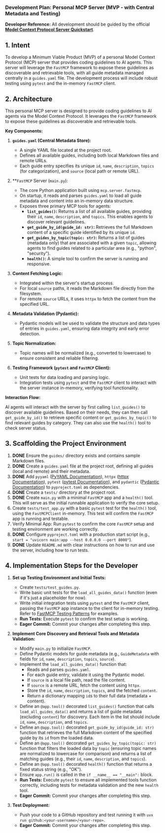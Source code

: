 ### Development Plan: Personal MCP Server (MVP - with Central Metadata and Testing)

**Developer Reference:** All development should be guided by the official **[Model Context Protocol Server Quickstart](https://modelcontextprotocol.io/quickstart/server)**.

## 1. Intent

To develop a Minimum Viable Product (MVP) of a personal Model Context Protocol (MCP) server that provides coding guidelines to AI agents. This server will leverage the `FastMCP` framework to expose these guidelines as discoverable and retrievable tools, with all guide metadata managed centrally in a `guides.yaml` file. The development process will include robust testing using `pytest` and the in-memory `FastMCP` client.

## 2. Architecture

This personal MCP server is designed to provide coding guidelines to AI agents via the Model Context Protocol. It leverages the `FastMCP` framework to expose these guidelines as discoverable and retrievable tools.

**Key Components:**

1.  **`guides.yaml` (Central Metadata Store):**
    *   A single YAML file located at the project root.
    *   Defines all available guides, including both local Markdown files and remote URLs.
    *   Each guide entry specifies its unique `id`, `name`, `description`, `topics` (for categorization), and `source` (local path or remote URL).

2.  **`FastMCP` Server (`main.py`):
    *   The core Python application built using `mcp.server.fastmcp`.
    *   On startup, it reads and parses `guides.yaml` to load all guide metadata and content into an in-memory data structure.
    *   Exposes three primary MCP tools for agents:
        *   **`list_guides()`:** Returns a list of all available guides, providing their `id`, `name`, `description`, and `topics`. This enables agents to discover relevant guidelines.
        *   **`get_guide_by_id(guide_id: str)`:** Retrieves the full Markdown content of a specific guide identified by its unique `id`.
        *   **`get_guides_by_topic(topic: str)`:** Returns a list of guides (metadata only) that are associated with a given `topic`, allowing agents to find guides related to a particular area (e.g., "python", "security").
        *   **`health()`:** A simple tool to confirm the server is running and responsive.

3.  **Content Fetching Logic:**
    *   Integrated within the server's startup process.
    *   For local `source` paths, it reads the Markdown file directly from the filesystem.
    *   For remote `source` URLs, it uses `httpx` to fetch the content from the specified URL.

4.  **Metadata Validation (Pydantic):**
    *   Pydantic models will be used to validate the structure and data types of entries in `guides.yaml`, ensuring data integrity and early error detection.

5.  **Topic Normalization:**
    *   Topic names will be normalized (e.g., converted to lowercase) to ensure consistent and reliable filtering.

6.  **Testing Framework (`pytest` and `FastMCP` Client):**
    *   Unit tests for data loading and parsing logic.
    *   Integration tests using `pytest` and the `FastMCP` client to interact with the server instance in-memory, verifying tool functionality.

**Interaction Flow:**

AI agents will interact with the server by first calling `list_guides()` to discover available guidelines. Based on their needs, they can then call `get_guide_by_id()` to retrieve specific content or `get_guides_by_topic()` to find relevant guides by category. They can also use the `health()` tool to check server status.

## 3. Scaffolding the Project Environment

1.  **DONE** Ensure the `guides/` directory exists and contains sample Markdown files.
2.  **DONE** Create a `guides.yaml` file at the project root, defining all guides (local and remote) and their metadata.
3.  **DONE** Add `pyyaml` ([PyYAML Documentation](https://pyyaml.org/wiki/PyYAMLDocumentation)), `httpx` ([httpx Documentation](https://www.python-httpx.org/)), `pytest` ([pytest Documentation](https://docs.pytest.org/en/stable/)), and `pydantic` ([Pydantic Documentation](https://docs.pydantic.dev/latest/)) to `pyproject.toml` as dependencies.
4.  **DONE** Create a `tests/` directory at the project root.
5.  **DONE** Create `main.py` with a minimal `FastMCP` app and a `health()` tool. This will serve as the initial runnable application to verify the core setup.
6.  Create `tests/test_app.py` with a basic `pytest` test for the `health()` tool, using the `FastMCPClient` in-memory. This test will confirm the `FastMCP` app is running and testable.
7.  Verify Minimal App: Run `pytest` to confirm the core `FastMCP` setup and testing environment are working correctly.
8.  **DONE** Configure `pyproject.toml` with a production start script (e.g., `start = "uvicorn main:app --host 0.0.0.0 --port 8000"`).
9.  **DONE** Update `README.md` with clear instructions on how to run and use the server, including how to run tests.

## 4. Implementation Steps for the Developer

1.  **Set up Testing Environment and Initial Tests:**
    *   Create `tests/test_guides.py`.
    *   Write basic unit tests for the `load_all_guides_data()` function (even if it's just a placeholder for now).
    *   Write initial integration tests using `pytest` and the `FastMCP` client, passing the `FastMCP` app instance to the client for in-memory testing. Refer to [FastMCP Testing Patterns](https://gofastmcp.com/patterns/testing) for examples.
    *   **Run Tests:** Execute `pytest` to confirm the test setup is working.
    *   **Eager Commit:** Commit your changes after completing this step.

2.  **Implement Core Discovery and Retrieval Tools and Metadata Validation:**
    *   Modify `main.py` to initialize `FastMCP`.
    *   Define Pydantic models for guide metadata (e.g., `GuideMetadata` with fields for `id`, `name`, `description`, `topics`, `source`).
    *   Implement the `load_all_guides_data()` function that:
        *   Reads and parses `guides.yaml`.
        *   For each guide entry, validate it using the Pydantic model.
        *   If `source` is a local file path, read the file content.
        *   If `source` is a remote URL, fetch the content using `httpx`.
        *   Store the `id`, `name`, `description`, `topics`, and the fetched `content`.
        *   Return a dictionary mapping `id`s to their full data (metadata + content).
    *   Define an `@app.tool()` decorated `list_guides()` function that calls `load_all_guides_data()` and returns a list of guide metadata (excluding `content`) for discovery. Each item in the list should include `id`, `name`, `description`, and `topics`.
    *   Define an `@app.tool()` decorated `get_guide_by_id(guide_id: str)` function that retrieves the full Markdown content of the specified guide by its `id` from the loaded data.
    *   Define an `@app.tool()` decorated `get_guides_by_topic(topic: str)` function that filters the loaded data by `topic` (ensuring topic names are normalized to lowercase for comparison) and returns a list of matching guides (e.g., their `id`, `name`, `description`, and `topics`).
    *   Define an `@app.tool()` decorated `health()` function that returns a fixed status string (e.g., "OK").
    *   Ensure `app.run()` is called in the `if __name__ == "__main":` block.
    *   **Run Tests:** Execute `pytest` to ensure all implemented tools function correctly, including tests for metadata validation and the new `health` tool.
    *   **Eager Commit:** Commit your changes after completing this step.

3.  **Test Deployment:**
    *   Push your code to a GitHub repository and test running it with `uvx run github:<your-username>/<your-repo>`.
    *   **Eager Commit:** Commit your changes after completing this step.
